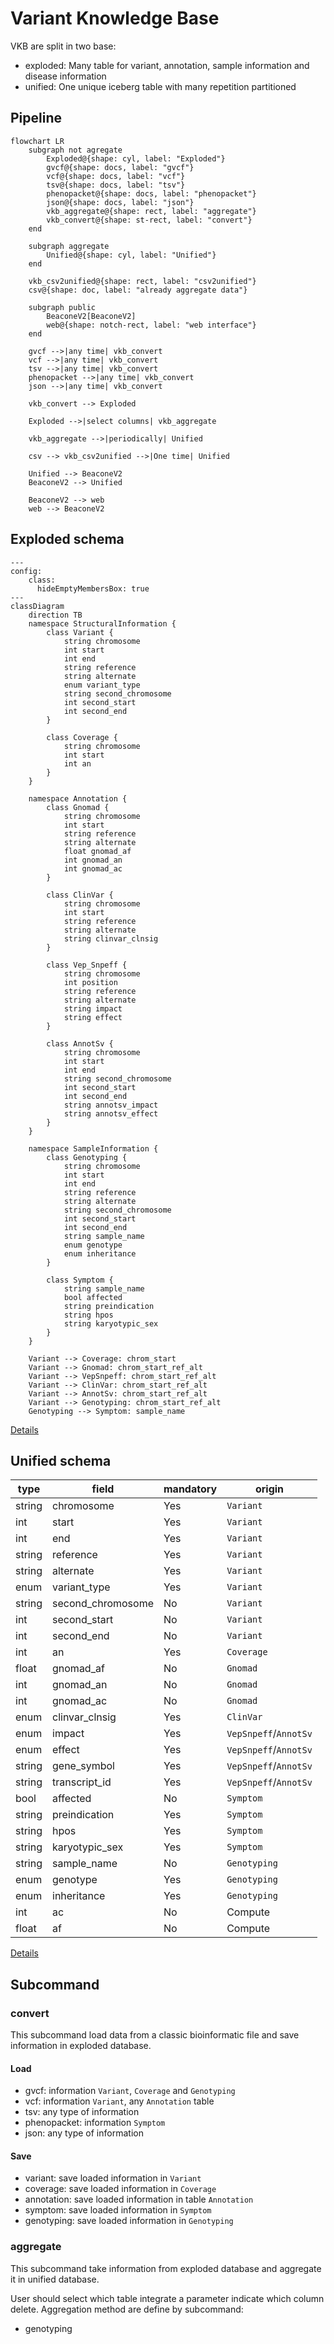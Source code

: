 # Variant Knowledge Base

VKB are split in two base:
- exploded: Many table for variant, annotation, sample information and disease information
- unified: One unique iceberg table with many repetition partitioned

## Pipeline

```mermaid
flowchart LR
    subgraph not agregate
        Exploded@{shape: cyl, label: "Exploded"}
        gvcf@{shape: docs, label: "gvcf"}
        vcf@{shape: docs, label: "vcf"}
        tsv@{shape: docs, label: "tsv"}
        phenopacket@{shape: docs, label: "phenopacket"}
        json@{shape: docs, label: "json"}
        vkb_aggregate@{shape: rect, label: "aggregate"}
        vkb_convert@{shape: st-rect, label: "convert"}
    end

    subgraph aggregate
        Unified@{shape: cyl, label: "Unified"}
    end

    vkb_csv2unified@{shape: rect, label: "csv2unified"}
    csv@{shape: doc, label: "already aggregate data"}

    subgraph public
        BeaconeV2[BeaconeV2]
        web@{shape: notch-rect, label: "web interface"}
    end

    gvcf -->|any time| vkb_convert
    vcf -->|any time| vkb_convert
    tsv -->|any time| vkb_convert
    phenopacket -->|any time| vkb_convert
    json -->|any time| vkb_convert

    vkb_convert --> Exploded

    Exploded -->|select columns| vkb_aggregate

    vkb_aggregate -->|periodically| Unified

    csv --> vkb_csv2unified -->|One time| Unified

    Unified --> BeaconeV2
    BeaconeV2 --> Unified

    BeaconeV2 --> web
    web --> BeaconeV2
```


## Exploded schema

```mermaid
---
config:
    class:
      hideEmptyMembersBox: true
---
classDiagram
	direction TB
	namespace StructuralInformation {
		class Variant {
			string chromosome
			int start
			int end
			string reference
			string alternate
			enum variant_type
			string second_chromosome
			int second_start
			int second_end
		}

		class Coverage {
			string chromosome
			int start
			int an
		}
	}

	namespace Annotation {
		class Gnomad {
			string chromosome
			int start
			string reference
			string alternate
			float gnomad_af
			int gnomad_an
			int gnomad_ac
		}

		class ClinVar {
			string chromosome
			int start
			string reference
			string alternate
			string clinvar_clnsig
		}

		class Vep_Snpeff {
			string chromosome
			int position
			string reference
			string alternate
			string impact
			string effect
		}

		class AnnotSv {
			string chromosome
			int start
			int end
			string second_chromosome
			int second_start
			int second_end
			string annotsv_impact
			string annotsv_effect
		}
	}

	namespace SampleInformation {
		class Genotyping {
			string chromosome
			int start
			int end
			string reference
			string alternate
			string second_chromosome
			int second_start
			int second_end
			string sample_name
			enum genotype
			enum inheritance
		}

		class Symptom {
			string sample_name
			bool affected
			string preindication
			string hpos
			string karyotypic_sex
		}
	}

    Variant --> Coverage: chrom_start
    Variant --> Gnomad: chrom_start_ref_alt
    Variant --> VepSnpeff: chrom_start_ref_alt
    Variant --> ClinVar: chrom_start_ref_alt
    Variant --> AnnotSv: chrom_start_ref_alt
    Variant --> Genotyping: chrom_start_ref_alt
    Genotyping --> Symptom: sample_name
```

[Details](doc/exploded_schema.md)

## Unified schema

| type   | field                | mandatory | origin                 |
|--------|----------------------|-----------|------------------------|
| string | chromosome           | Yes       | `Variant`              |
| int    | start                | Yes       | `Variant`              |
| int    | end                  | Yes       | `Variant`              |
| string | reference            | Yes       | `Variant`              |
| string | alternate            | Yes       | `Variant`              |
| enum   | variant_type         | Yes       | `Variant`              |
| string | second_chromosome    | No        | `Variant`              |
| int    | second_start         | No        | `Variant`              |
| int    | second_end           | No        | `Variant`              |
| int    | an                   | Yes       | `Coverage`             |
| float  | gnomad_af            | No        | `Gnomad`               |
| int    | gnomad_an            | No        | `Gnomad`               |
| int    | gnomad_ac            | No        | `Gnomad`               |
| enum   | clinvar_clnsig       | Yes       | `ClinVar`              |
| enum   | impact               | Yes       | `VepSnpeff`/`AnnotSv`  |
| enum   | effect               | Yes       | `VepSnpeff`/`AnnotSv`  |
| string | gene_symbol          | Yes       | `VepSnpeff`/`AnnotSv`  |
| string | transcript_id        | Yes       | `VepSnpeff`/`AnnotSv`  |
| bool   | affected             | No        | `Symptom`              |
| string | preindication        | Yes       | `Symptom`              |
| string | hpos                 | Yes       | `Symptom`              |
| string | karyotypic_sex       | Yes       | `Symptom`              |
| string | sample_name          | No        | `Genotyping`           |
| enum   | genotype             | Yes       | `Genotyping`           |
| enum   | inheritance          | Yes       | `Genotyping`           |
| int    | ac                   | No        | Compute                |
| float  | af                   | No        | Compute                |

[Details](doc/unified_schema.md)

## Subcommand
### convert

This subcommand load data from a classic bioinformatic file and save information in exploded database.

#### Load

- gvcf: information `Variant`, `Coverage` and `Genotyping`
- vcf: information `Variant`, any `Annotation` table
- tsv: any type of information
- phenopacket: information `Symptom`
- json: any type of information

#### Save

- variant: save loaded information in `Variant`
- coverage: save loaded information in `Coverage`
- annotation: save loaded information in table `Annotation`
- symptom: save loaded information in `Symptom`
- genotyping: save loaded information in `Genotyping`

### aggregate

This subcommand take information from exploded database and aggregate it in unified database.

User should select which table integrate a parameter indicate which column delete.
Aggregation method are define by subcommand:
- genotyping
